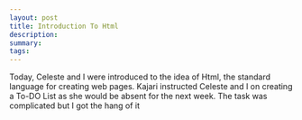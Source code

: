 ```yaml
---
layout: post
title: Introduction To Html
description: 
summary: 
tags: 
---
```

  Today, Celeste and I were introduced to the idea of Html, the standard language for creating web pages. Kajari instructed Celeste and I on creating a To-DO List as she would be absent for the next week. The task was complicated but I got the hang of it
